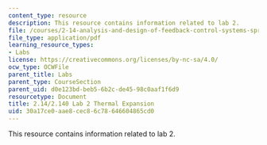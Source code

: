 ```yaml
---
content_type: resource
description: This resource contains information related to lab 2.
file: /courses/2-14-analysis-and-design-of-feedback-control-systems-spring-2014/30a17ce0aae8cec86c78646604865cd0_MIT2_14S14_Lab_2-TherEx.pdf
file_type: application/pdf
learning_resource_types:
- Labs
license: https://creativecommons.org/licenses/by-nc-sa/4.0/
ocw_type: OCWFile
parent_title: Labs
parent_type: CourseSection
parent_uid: d0e123bd-beb5-6b2c-de45-98c0aaf1f6d9
resourcetype: Document
title: 2.14/2.140 Lab 2 Thermal Expansion
uid: 30a17ce0-aae8-cec8-6c78-646604865cd0
---
```

This resource contains information related to lab 2.